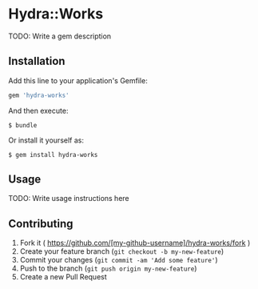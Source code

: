 # Hydra::Works

TODO: Write a gem description

## Installation

Add this line to your application's Gemfile:

```ruby
gem 'hydra-works'
```

And then execute:

    $ bundle

Or install it yourself as:

    $ gem install hydra-works

## Usage

TODO: Write usage instructions here

## Contributing

1. Fork it ( https://github.com/[my-github-username]/hydra-works/fork )
2. Create your feature branch (`git checkout -b my-new-feature`)
3. Commit your changes (`git commit -am 'Add some feature'`)
4. Push to the branch (`git push origin my-new-feature`)
5. Create a new Pull Request
